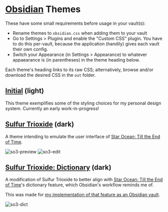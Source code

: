 # [Obsidian](https://obsidian.md) Themes

These have some small requirements before usage in your vault(s):
- Rename themes to `obsidian.css` when adding them to your vault
- Go to Settings > Plugins and enable the "Custom CSS" plugin. You have to do this per-vault, because the application (handily) gives each vault their own config.
- Switch your Appearance (in Settings > Appearance) to whatever appaearance is (in parentheses) in the theme heading below.

Each theme's heading links to its raw CSS; alternatively, browse and/or download the desired CSS in the `out` folder.

## [Initial](https://raw.githubusercontent.com/EnMod/css-themes/master/obsidian/out/initial.css) (light)

This theme exemplifies some of the styling choices for my personal design system. Currently an early work-in-progress!

## [Sulfur Trioxide](https://raw.githubusercontent.com/EnMod/css-themes/master/obsidian/out/so3.css) (dark)

A theme intending to emulate the user interface of [Star Ocean: Till the End of Time](https://en.wikipedia.org/wiki/Star_Ocean:_Till_the_End_of_Time).

![so3-preview](../screenshots/so3-preview.png)
![so3-edit](../screenshots/so3-edit.png)

## [Sulfur Trioxide: Dictionary](https://raw.githubusercontent.com/EnMod/css-themes/master/obsidian/out/so3-dict.css) (dark)

A modification of Sulfur Trioxide to better align with [Star Ocean: Till the End of Time](https://en.wikipedia.org/wiki/Star_Ocean:_Till_the_End_of_Time)'s dictionary feature, which Obsidian's workflow reminds me of.

This was made for [my implementation of that feature as an Obsidian vault](https://github.com/EnMod/obsidian-so3-dictionary).

![so3-dict](../screenshots/so3-dict.png)
